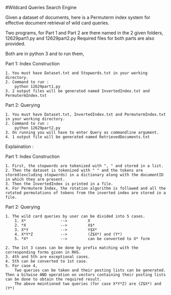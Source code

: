 #Wildcard Queries Search Engine

Given a dataset of documents, here is a Permuterm index system for effective document retrieval of wild card queries.

Two programs, for Part 1 and Part 2 are there named in the 2 given folders, 12629part1.py and 12629part2.py
Required files for both parts are also provided.

Both are in python 3 and to run them,

Part 1: Index Construction

	1. You must have Dataset.txt and Stopwords.txt in your working directory.
	2. Command to run : 
		python 12629part1.py
	3. 2 output files will be generated named InvertedIndex.txt and PermutermIndex.txt

Part 2: Querying

	1. You must have Dataset.txt, InvertedIndex.txt and PermutermIndex.txt in your working directory.
	2. Command to run : 
		python 12629part2.py
	3. On running you will have to enter Query as commandline argument.
	4. 1 output file will be generated named RetrievedDocuments.txt


Explaination :
	
Part 1: Index Construction

	1. First, the stopwords are tokenized with ", " and stored in a list.
	2. Then the dataset is tokenized with " " and the tokens are stored(excluding stopwords) in a dictionary along with the documentID in which they are present.
	3. Then the InvertedIndex is printed in a file.
	4. For Permuterm Index, the rotation algorithm is followed and all the rotated permutations of tokens from the inverted index are stored in a file.

Part 2: Querying

	1. The wild card queries by user can be divided into 5 cases.
		1. X*               -->         X 
		2. *X				-->			X$*
		3. X*Y				-->			Y$X*
		4. X*Y*Z			-->			(Z$X*) and (Y*)
		5. *X* 				-->			can be converted to X* form
	
	2. The 1st 3 cases can be done by prefix matching with the corresponding forms given in RHS.
	3. 4th and 5th are exceptional cases.
	4. 5th can be converted to 1st case.
	5. For case 4,
		Two queries can be taken and their posting lists can be generated. Then a bitwise AND operation on vectors containing their posting lists can be done to obtain the required result.
		The above meintioned two queries (for case X*Y*Z) are (Z$X*) and (Y*)
